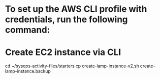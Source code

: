 # To set up the AWS CLI profile with credentials, run the following command:

# Create EC2 instance via CLI
cd ~/sysops-activity-files/starters
cp create-lamp-instance-v2.sh create-lamp-instance.backup